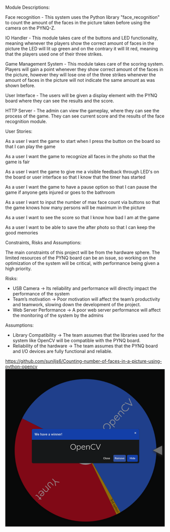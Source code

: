Module Descriptions:

Face recognition - This system uses the Python library "face_recognition" to count the amount of the faces in the picture taken before using the camera on the PYNQ-Z.

IO Handler - This module takes care of the buttons and LED functionality, meaning whenever the players show the correct amount of faces in the picture the LED will lit up green and on the contrary it will lit red, meaning that the players used one of their three strikes. 

Game Management System - This module takes care of the scoring system. Players will gain a point whenever they show correct amount of the faces in the picture, however they will lose one of the three strikes whenever the amount of faces in the picture will not indicate the same amount as was shown before. 

User Interface - The users will be given a display element with the PYNQ board where they can see the results and the score.

HTTP Server - The admin can view the gameplay, where they can see the process of the game. They can see current score and the results of the face recognition module. 

User Stories:

As a user I want the game to start when I press the button on the board 
so that I can play the game

As a user I want the game to recognize all faces in the photo 
so that the game is fair

As a user I want the game to give me a visible feedback through LED's on the board or user interface 
so that I know that the timer has started 

As a user I want the game to have a pause option 
so that I can pause the game if anyone gets injured or goes to the bathroom

As a user I want to input the number of max face count via buttons 
so that the game knows how many persons will be maximum in the picture

As a user I want to see the score 
so that I know how bad I am at the game

As a user I want to be able to save the after photo 
so that I can keep the good memories 

Constraints, Risks and Assumptions:

The main constraints of this project will be from the hardware sphere. The limited resources of the PYNQ board can be an issue, so working on the optimization of the system will be critical, with performance being given a high priority.


Risks:
- USB Camera -> Its reliability and performance will directly impact the performance of the system
- Team’s motivation -> Poor motivation will affect the team’s productivity and teamwork, slowing down the development of the project.
- Web Server Performance -> A poor web server performance will affect the monitoring of the system by the admins


Assumptions:
- Library Compatibility -> The team assumes that the libraries used for the system like OpenCV will be compatible with the PYNQ board.
- Reliability of the hardware -> The team assumes that the PYNQ board and I/O devices are fully functional and reliable.


https://github.com/suniljs6/Counting-number-of-faces-in-a-picture-using-python-opencv
![Reason why we chose OpenCV](opencv.png "Reason why we chose OpenCV")
